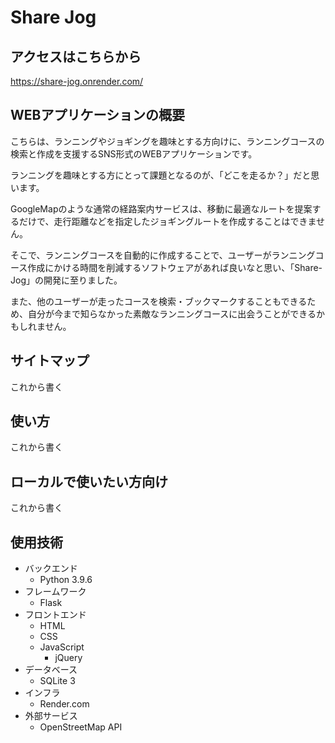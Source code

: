 # Share Jog

## アクセスはこちらから
https://share-jog.onrender.com/

## WEBアプリケーションの概要
こちらは、ランニングやジョギングを趣味とする方向けに、ランニングコースの検索と作成を支援するSNS形式のWEBアプリケーションです。

ランニングを趣味とする方にとって課題となるのが、「どこを走るか？」だと思います。

GoogleMapのような通常の経路案内サービスは、移動に最適なルートを提案するだけで、走行距離などを指定したジョギングルートを作成することはできません。

そこで、ランニングコースを自動的に作成することで、ユーザーがランニングコース作成にかける時間を削減するソフトウェアがあれば良いなと思い、「Share-Jog」の開発に至りました。

また、他のユーザーが走ったコースを検索・ブックマークすることもできるため、自分が今まで知らなかった素敵なランニングコースに出会うことができるかもしれません。

## サイトマップ
これから書く

## 使い方
これから書く

## ローカルで使いたい方向け
これから書く


## 使用技術
- バックエンド
    - Python 3.9.6
- フレームワーク
    - Flask
- フロントエンド
    - HTML
    - CSS
    - JavaScript
        - jQuery
- データベース
    - SQLite 3
- インフラ
    - Render.com
- 外部サービス
    - OpenStreetMap API